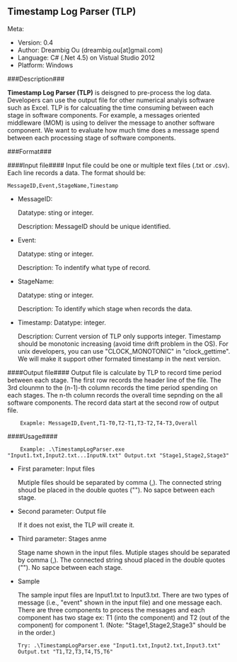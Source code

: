 ## Timestamp Log Parser (TLP) ##

Meta:

- Version: 0.4
- Author: Dreambig Ou (dreambig.ou[at]gmail.com)
- Language: C# (.Net 4.5) on Vistual Studio 2012
- Platform: Windows

###Description###

**Timestamp Log Parser (TLP)** is deisgned to pre-process the log data. Developers can use the output file for other numerical analyis software such as Excel. TLP is for calcuating the time consuming between each stage in software components. For example, a messages oriented middleware (MOM) is using to deliver the message to another software component. We want to evaluate how much time does a message spend between each processing stage of software components.

###Format###

####Input file####
Input file could be one or multiple text files (.txt or .csv). Each line records a data. The format should be:


    MessageID,Event,StageName,Timestamp



- MessageID:
   
	Datatype: sting or integer.

	Description: MessageID should be unique identified.

- Event:

	Datatype: sting or integer.
    
	Description: To indentify what type of record.

- StageName:

    Datatype: sting or integer.
    
	Description: To identify which stage when records the data.

- Timestamp:
	Datatype: integer.
    
	Description: Current version of TLP only supports integer. Timestamp should be monotonic increasing (avoid time drift problem in the OS). For unix developers, you can use "CLOCK_MONOTONIC" in "clock_gettime". We will make it support other formated timestamp in the next version.

####Output file####
 Output file is calculate by TLP to record time period between each stage. The first row records the header line of the file. The 3rd clounmn to the (n-1)-th column records the time period spending on each stages. The n-th column records the overall time sepnding on the all software components. The record data start at the second row of output file.			 	
		
        Exapmle: MessageID,Event,T1-T0,T2-T1,T3-T2,T4-T3,Overall

####Usage####
    	
		Example: .\TimestampLogParser.exe "Input1.txt,Input2.txt...InputN.txt" Output.txt "Stage1,Stage2,Stage3"

-	First parameter: Input files
     
	Mutiple files should be separated by comma (,). The connected string shoud be placed in the double quotes (""). No sapce between each stage.

-	Second parameter: Output file

	If it does not exist, the TLP will create it.
	
-	Third parameter: Stages anme

	Stage name shown in the input files. Mutiple stages should be separated by comma (,). The connected string shoud placed in the double quotes ("").  No sapce between each stage.

-	Sample

	The sample input files are Input1.txt to Input3.txt. There are two types of message (i.e., "event" shown in the input file) and one message each. There are three components to process the messages and each component has two stage ex: T1 (into the component) and T2 (out of the component) for component 1. (Note: "Stage1,Stage2,Stage3\" should be in the order.)

        Try: .\TimestampLogParser.exe "Input1.txt,Input2.txt,Input3.txt" Output.txt "T1,T2,T3,T4,T5,T6"